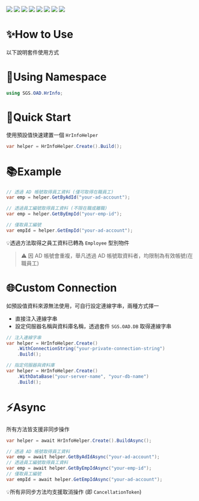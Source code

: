 ﻿![](https://img.shields.io/badge/SGS-OAD-orange) 
![](https://img.shields.io/badge/proj-HR%20Information-purple) 
![](https://img.shields.io/badge/-4.7-3484D2?logo=dotnet)
![](https://img.shields.io/badge/-4.8-3484D2?logo=dotnet)
![](https://img.shields.io/badge/-Standard%202.0-056473?logo=dotnet)
![](https://img.shields.io/badge/-6-512BD4?logo=dotnet)
![](https://img.shields.io/badge/-8-512BD4?logo=dotnet)
![](https://img.shields.io/badge/-NuGet-004880?logo=nuget)

# ✨How to Use

以下說明套件使用方式

# 🌳Using Namespace

```csharp
using SGS.OAD.HrInfo;
```

# 🚀Quick Start

使用預設值快速建置一個 `HrInfoHelper`

```csharp
var helper = HrInfoHelper.Create().Build();
```

# 📚Example

```csharp
// 透過 AD 帳號取得員工資料 (僅可取得在職員工)
var emp = helper.GetByAdId("your-ad-account");

// 透過員工編號取得員工資料 (不限在職或離職)
var emp = helper.GetByEmpId("your-emp-id");

// 僅取員工編號
var empId = helper.GetEmpId("your-ad-account");
```

💡透過方法取得之員工資料已轉為 `Employee` 型別物件

>⚠️ 因 AD 帳號會重複，舉凡透過 AD 帳號取資料者，均限制為有效帳號(在職員工)

# 🌐Custom Connection

如預設值資料來源無法使用，可自行設定連線字串，兩種方式擇一

- 直接注入連線字串
- 設定伺服器名稱與資料庫名稱，透過套件 `SGS.OAD.DB` 取得連線字串

```csharp
// 注入連線字串
var helper = HrInfoHelper.Create()
    .WithConnectionString("your-private-connection-string")
    .Build();

// 指定伺服器與資料庫
var helper = HrInfoHelper.Create()
    .WithDataBase("your-server-name", "your-db-name")
    .Build();
```

# ⚡Async

所有方法皆支援非同步操作

```csharp
var helper = await HrInfoHelper.Create().BuildAsync();

// 透過 AD 帳號取得員工資料
var emp = await helper.GetByAdIdAsync("your-ad-account");
// 透過員工編號取得員工資料
var emp = await helper.GetByEmpIdAsync("your-emp-id");
// 僅取員工編號
var empId = await helper.GetEmpIdAsync("your-ad-account");
```

💡所有非同步方法均支援取消操作 (即 `CancellationToken`)